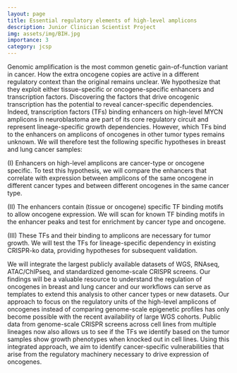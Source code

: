 ```yaml
---
layout: page
title: Essential regulatory elements of high-level amplicons
description: Junior Clinician Scientist Project
img: assets/img/BIH.jpg
importance: 3
category: jcsp
---
```


Genomic amplification is the most common genetic gain-of-function variant in cancer. How the extra oncogene copies are active in a different regulatory context than the original remains unclear. We hypothesize that they exploit either tissue-specific or oncogene-specific enhancers and transcription factors. Discovering the factors that drive oncogenic transcription has the potential to reveal cancer-specific dependencies. Indeed, transcription factors (TFs) binding enhancers on high-level MYCN amplicons in neuroblastoma are part of its core regulatory circuit and represent lineage-specific growth dependencies. However, which TFs bind to the enhancers on amplicons of oncogenes in other tumor types remains unknown. We will therefore test the following specific hypotheses in breast and lung cancer samples:

(I) Enhancers on high-level amplicons are cancer-type or oncogene specific. To test this hypothesis, we will compare the enhancers that correlate with expression between amplicons of the same oncogene in different cancer types and between different oncogenes in the same cancer type.

(II) The enhancers contain (tissue or oncogene) specific TF binding motifs to allow oncogene expression. We will scan for known TF binding motifs in the enhancer peaks and test for enrichment by cancer type and oncogene.

(III) These TFs and their binding to amplicons are necessary for tumor growth. We will test the TFs for lineage-specific dependency in existing CRISPR-ko data, providing hypotheses for subsequent validation.

We will integrate the largest publicly available datasets of WGS, RNAseq, ATAC/ChIPseq, and standardized genome-scale CRISPR screens. Our findings will be a valuable resource to understand the regulation of oncogenes in breast and lung cancer and our workflows can serve as templates to extend this analysis to other cancer types or new datasets. Our approach to focus on the regulatory units of the high-level amplicons of oncogenes instead of comparing genome-scale epigenetic profiles has only become possible with the recent availability of large WGS cohorts. Public data from genome-scale CRISPR screens across cell lines from multiple lineages now also allows us to see if the TFs we identify based on the tumor samples show growth phenotypes when knocked out in cell lines. Using this integrated approach, we aim to identify cancer-specific vulnerabilities that arise from the regulatory machinery necessary to drive expression of oncogenes.
